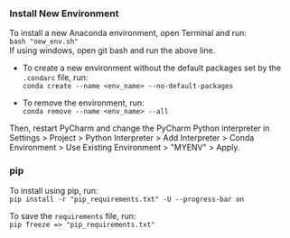 ### Install New Environment
To install a new Anaconda environment, open Terminal and run:\
`bash "new_env.sh"`\
If using windows, open git bash and run the above line.

* To create a new environment without the default packages set by the `.condarc` file, run:\
`conda create --name <env_name> --no-default-packages`

* To remove the environment, run:\
`conda remove --name <env_name> --all`

Then, restart PyCharm and change the PyCharm Python interpreter in Settings > Project > 
Python Interpreter > Add Interpreter > Conda Environment > Use Existing Environment > "MYENV" > Apply.

### pip
To install using pip, run:\
`pip install -r "pip_requirements.txt" -U --progress-bar on`


To save the `requirements` file, run:\
`pip freeze => "pip_requirements.txt"`
